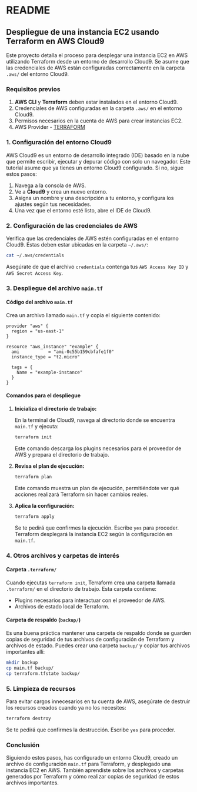 # README

## Despliegue de una instancia EC2 usando Terraform en AWS Cloud9

Este proyecto detalla el proceso para desplegar una instancia EC2 en AWS utilizando Terraform desde un entorno de desarrollo Cloud9. Se asume que las credenciales de AWS están configuradas correctamente en la carpeta `.aws/` del entorno Cloud9.

### Requisitos previos

1. **AWS CLI** y **Terraform** deben estar instalados en el entorno Cloud9.
2. Credenciales de AWS configuradas en la carpeta `.aws/` en el entorno Cloud9.
3. Permisos necesarios en la cuenta de AWS para crear instancias EC2.
4. AWS Provider - [TERRAFORM](https://registry.terraform.io/providers/tfproviders/aws/latest/docs)

### 1. Configuración del entorno Cloud9

AWS Cloud9 es un entorno de desarrollo integrado (IDE) basado en la nube que permite escribir, ejecutar y depurar código con solo un navegador. Este tutorial asume que ya tienes un entorno Cloud9 configurado. Si no, sigue estos pasos:

1. Navega a la consola de AWS.
2. Ve a **Cloud9** y crea un nuevo entorno.
3. Asigna un nombre y una descripción a tu entorno, y configura los ajustes según tus necesidades.
4. Una vez que el entorno esté listo, abre el IDE de Cloud9.

### 2. Configuración de las credenciales de AWS

Verifica que las credenciales de AWS estén configuradas en el entorno Cloud9. Estas deben estar ubicadas en la carpeta `~/.aws/`:

```bash
cat ~/.aws/credentials
```

Asegúrate de que el archivo `credentials` contenga tus `AWS Access Key ID` y `AWS Secret Access Key`.

### 3. Despliegue del archivo `main.tf`

#### Código del archivo `main.tf`

Crea un archivo llamado `main.tf` y copia el siguiente contenido:

```hcl
provider "aws" {
  region = "us-east-1"
}

resource "aws_instance" "example" {
  ami           = "ami-0c55b159cbfafe1f0"
  instance_type = "t2.micro"

  tags = {
    Name = "example-instance"
  }
}
```

#### Comandos para el despliegue

1. **Inicializa el directorio de trabajo:**

   En la terminal de Cloud9, navega al directorio donde se encuentra `main.tf` y ejecuta:

   ```bash
   terraform init
   ```

   Este comando descarga los plugins necesarios para el proveedor de AWS y prepara el directorio de trabajo.

2. **Revisa el plan de ejecución:**

   ```bash
   terraform plan
   ```

   Este comando muestra un plan de ejecución, permitiéndote ver qué acciones realizará Terraform sin hacer cambios reales.

3. **Aplica la configuración:**

   ```bash
   terraform apply
   ```

   Se te pedirá que confirmes la ejecución. Escribe `yes` para proceder. Terraform desplegará la instancia EC2 según la configuración en `main.tf`.

### 4. Otros archivos y carpetas de interés

#### Carpeta `.terraform/`

Cuando ejecutas `terraform init`, Terraform crea una carpeta llamada `.terraform/` en el directorio de trabajo. Esta carpeta contiene:

- Plugins necesarios para interactuar con el proveedor de AWS.
- Archivos de estado local de Terraform.

#### Carpeta de respaldo (`backup/`)

Es una buena práctica mantener una carpeta de respaldo donde se guarden copias de seguridad de tus archivos de configuración de Terraform y archivos de estado. Puedes crear una carpeta `backup/` y copiar tus archivos importantes allí:

```bash
mkdir backup
cp main.tf backup/
cp terraform.tfstate backup/
```

### 5. Limpieza de recursos

Para evitar cargos innecesarios en tu cuenta de AWS, asegúrate de destruir los recursos creados cuando ya no los necesites:

```bash
terraform destroy
```

Se te pedirá que confirmes la destrucción. Escribe `yes` para proceder.

### Conclusión

Siguiendo estos pasos, has configurado un entorno Cloud9, creado un archivo de configuración `main.tf` para Terraform, y desplegado una instancia EC2 en AWS. También aprendiste sobre los archivos y carpetas generados por Terraform y cómo realizar copias de seguridad de estos archivos importantes.
